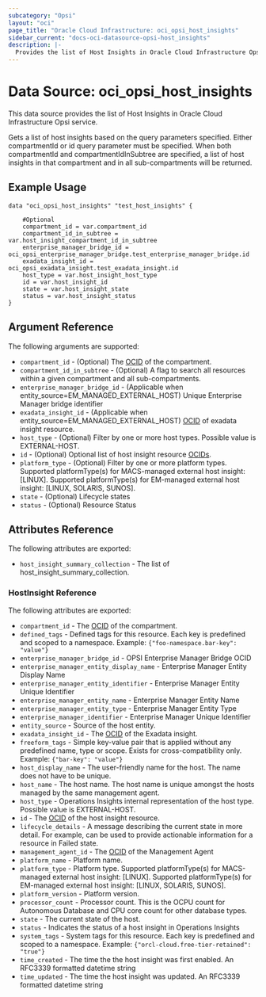 ```yaml
---
subcategory: "Opsi"
layout: "oci"
page_title: "Oracle Cloud Infrastructure: oci_opsi_host_insights"
sidebar_current: "docs-oci-datasource-opsi-host_insights"
description: |-
  Provides the list of Host Insights in Oracle Cloud Infrastructure Opsi service
---
```


# Data Source: oci_opsi_host_insights
This data source provides the list of Host Insights in Oracle Cloud Infrastructure Opsi service.

Gets a list of host insights based on the query parameters specified. Either compartmentId or id query parameter must be specified.
When both compartmentId and compartmentIdInSubtree are specified, a list of host insights in that compartment and in all sub-compartments will be returned.


## Example Usage

```hcl
data "oci_opsi_host_insights" "test_host_insights" {

	#Optional
	compartment_id = var.compartment_id
	compartment_id_in_subtree = var.host_insight_compartment_id_in_subtree
	enterprise_manager_bridge_id = oci_opsi_enterprise_manager_bridge.test_enterprise_manager_bridge.id
	exadata_insight_id = oci_opsi_exadata_insight.test_exadata_insight.id
	host_type = var.host_insight_host_type
	id = var.host_insight_id
	state = var.host_insight_state
	status = var.host_insight_status
}
```

## Argument Reference

The following arguments are supported:

* `compartment_id` - (Optional) The [OCID](https://docs.cloud.oracle.com/iaas/Content/General/Concepts/identifiers.htm) of the compartment.
* `compartment_id_in_subtree` - (Optional) A flag to search all resources within a given compartment and all sub-compartments. 
* `enterprise_manager_bridge_id` - (Applicable when entity_source=EM_MANAGED_EXTERNAL_HOST) Unique Enterprise Manager bridge identifier
* `exadata_insight_id` - (Applicable when entity_source=EM_MANAGED_EXTERNAL_HOST) [OCID](https://docs.cloud.oracle.com/iaas/Content/General/Concepts/identifiers.htm) of exadata insight resource. 
* `host_type` - (Optional) Filter by one or more host types. Possible value is EXTERNAL-HOST.
* `id` - (Optional) Optional list of host insight resource [OCIDs](https://docs.cloud.oracle.com/iaas/Content/General/Concepts/identifiers.htm). 
* `platform_type` - (Optional) Filter by one or more platform types. Supported platformType(s) for MACS-managed external host insight: [LINUX]. Supported platformType(s) for EM-managed external host insight: [LINUX, SOLARIS, SUNOS].
* `state` - (Optional) Lifecycle states
* `status` - (Optional) Resource Status


## Attributes Reference

The following attributes are exported:

* `host_insight_summary_collection` - The list of host_insight_summary_collection.

### HostInsight Reference

The following attributes are exported:

* `compartment_id` - The [OCID](https://docs.cloud.oracle.com/iaas/Content/General/Concepts/identifiers.htm) of the compartment.
* `defined_tags` - Defined tags for this resource. Each key is predefined and scoped to a namespace. Example: `{"foo-namespace.bar-key": "value"}` 
* `enterprise_manager_bridge_id` - OPSI Enterprise Manager Bridge OCID
* `enterprise_manager_entity_display_name` - Enterprise Manager Entity Display Name
* `enterprise_manager_entity_identifier` - Enterprise Manager Entity Unique Identifier
* `enterprise_manager_entity_name` - Enterprise Manager Entity Name
* `enterprise_manager_entity_type` - Enterprise Manager Entity Type
* `enterprise_manager_identifier` - Enterprise Manager Unique Identifier
* `entity_source` - Source of the host entity.
* `exadata_insight_id` - The [OCID](https://docs.cloud.oracle.com/iaas/Content/General/Concepts/identifiers.htm) of the Exadata insight.
* `freeform_tags` - Simple key-value pair that is applied without any predefined name, type or scope. Exists for cross-compatibility only. Example: `{"bar-key": "value"}` 
* `host_display_name` - The user-friendly name for the host. The name does not have to be unique.
* `host_name` - The host name. The host name is unique amongst the hosts managed by the same management agent.
* `host_type` - Operations Insights internal representation of the host type. Possible value is EXTERNAL-HOST.
* `id` - The [OCID](https://docs.cloud.oracle.com/iaas/Content/General/Concepts/identifiers.htm) of the host insight resource.
* `lifecycle_details` - A message describing the current state in more detail. For example, can be used to provide actionable information for a resource in Failed state.
* `management_agent_id` - The [OCID](https://docs.cloud.oracle.com/iaas/Content/General/Concepts/identifiers.htm) of the Management Agent
* `platform_name` - Platform name.
* `platform_type` - Platform type. Supported platformType(s) for MACS-managed external host insight: [LINUX]. Supported platformType(s) for EM-managed external host insight: [LINUX, SOLARIS, SUNOS]. 
* `platform_version` - Platform version.
* `processor_count` - Processor count. This is the OCPU count for Autonomous Database and CPU core count for other database types.
* `state` - The current state of the host.
* `status` - Indicates the status of a host insight in Operations Insights
* `system_tags` - System tags for this resource. Each key is predefined and scoped to a namespace. Example: `{"orcl-cloud.free-tier-retained": "true"}` 
* `time_created` - The time the the host insight was first enabled. An RFC3339 formatted datetime string
* `time_updated` - The time the host insight was updated. An RFC3339 formatted datetime string

